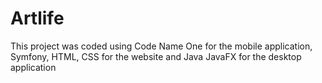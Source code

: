 # Artlife
 This project was coded using Code Name One for the mobile application, Symfony, HTML, CSS for the website and Java JavaFX for the desktop application
